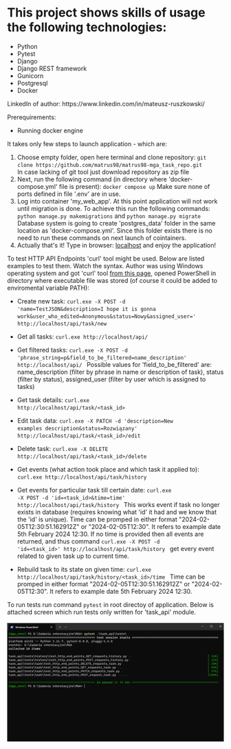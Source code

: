 # This project shows skills of usage the following technologies:
<ul>
    <li>Python</li>
    <li>Pytest</li>
    <li>Django</li>
    <li>Django REST framework</li>
    <li>Gunicorn</li>
    <li>Postgresql</li>
    <li>Docker</li>
</ul>
LinkedIn of author: https://www.linkedin.com/in/mateusz-ruszkowski/

Prerequirements:
    <ul>
        <li>Running docker engine</li>
    </ul>

It takes only few steps to launch application - which are:
<ol>
    <li>
        Choose empty folder, open here terminal and clone repository: <code>git clone https://github.com/matrus98/matrus98-mga_task_repo.git</code></li>
        In case lacking of git tool just download repository as zip file
    </li>
    <li>
        Next, run the following command (in directory where 'docker-compose.yml' file is present): <code>docker compose up</code>
        Make sure none of ports defined in file '.env' are in use.
    </li>
    <li>
        Log into container 'my_web_app'. At this point application will not work until migration is done.
        To achieve this run the following commands:
        <code>python manage.py makemigrations</code> and
        <code>python manage.py migrate</code>
        Database system is going to create 'postgres_data' folder in the same location as 'docker-compose.yml'. Since this folder exists there is no need to run these commands on next launch of cointainers.
    </li>
    <li>
        Actually that's it! Type in browser: <a href="http://localhost">localhost</a> and enjoy the application!
    </li>
</ol>

To test HTTP API Endpoints 'curl' tool might be used. Below are listed examples to test them. Watch the syntax. Author was using Windows operating system and got 'curl' tool <a href="https://curl.se/windows/">from this page</a>, opened PowerShell in directory where executable file was stored (of course it could be added to enviromental variable PATH):

* Create new task: <code>curl.exe -X POST -d 'name=TestJSON&description=I hope it is gonna work&user_who_edited=Anonymous&status=Nowy&assigned_user=' http://localhost/api/task/new </code>

* Get all tasks: <code>curl.exe http://localhost/api/ </code>

* Get filtered tasks: <code>curl.exe -X POST -d 'phrase_string=p&field_to_be_filtered=name_description' http://localhost/api/ </code>
Possible values for 'field_to_be_filtered' are: name_description (filter by phrase in name or description of task), status (filter by status), assigned_user (filter by user which is assigned to tasks)

* Get task details: <code>curl.exe http://localhost/api/task/<task_id> </code>

* Edit task data: <code>curl.exe -X PATCH -d 'description=New examples description&status=Rozwiązany' http://localhost/api/task/<task_id>/edit </code>

* Delete task: <code>curl.exe -X DELETE http://localhost/api/task/<task_id>/delete </code>

* Get events (what action took place and which task it applied to): <code>curl.exe http://localhost/api/task/history </code>

* Get events for particular task till certain date: <code>curl.exe -X POST -d 'id=<task_id>&time=time' http://localhost/api/task/history </code>
This works event if task no longer exists in database (requires knowing what 'id' it had and we know that the 'id' is unique). Time can be promped in either format "2024-02-05T12:30:51.162912Z" or "2024-02-05T12:30". It refers to example date 5th February 2024 12:30. If no time is provided then all events are returned, and thus command <code>curl.exe -X POST -d 'id=<task_id>' http://localhost/api/task/history </code> get every event related to given task up to current time.

* Rebuild task to its state on given time: <code>curl.exe http://localhost/api/task/history/<task_id>/time </code>
Time can be promped in either format "2024-02-05T12:30:51.162912Z" or "2024-02-05T12:30". It refers to example date 5th February 2024 12:30.

To run tests run command <code>pytest</code> in root directoy of application. Below is attached screen which run tests only written for 'task_api' module.<br/><br/>
![Pytest screen](test_screen.png)
